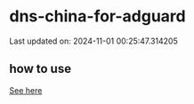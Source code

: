 # dns-china-for-adguard

Last updated on: 2024-11-01 00:25:47.314205

## how to use

[See here](https://github.com/AdguardTeam/AdGuardHome/wiki/Configuration#upstreams-from-file)